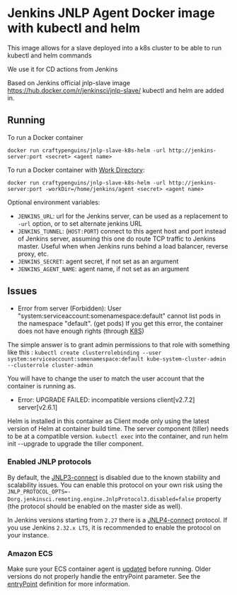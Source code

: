 # Jenkins JNLP Agent Docker image with kubectl and helm

This image allows for a slave deployed into a k8s cluster to be able to run kubectl and helm commands

We use it for CD actions from Jenkins

Based on Jenkins official jnlp-slave image https://hub.docker.com/r/jenkinsci/jnlp-slave/
kubectl and helm are added in.

## Running

To run a Docker container

    docker run craftypenguins/jnlp-slave-k8s-helm -url http://jenkins-server:port <secret> <agent name>

To run a Docker container with [Work Directory](https://github.com/jenkinsci/remoting/blob/master/docs/workDir.md):

    docker run craftypenguins/jnlp-slave-k8s-helm -url http://jenkins-server:port -workDir=/home/jenkins/agent <secret> <agent name>

Optional environment variables:

* `JENKINS_URL`: url for the Jenkins server, can be used as a replacement to `-url` option, or to set alternate jenkins URL
* `JENKINS_TUNNEL`: (`HOST:PORT`) connect to this agent host and port instead of Jenkins server, assuming this one do route TCP traffic to Jenkins master. Useful when when Jenkins runs behind a load balancer, reverse proxy, etc.
* `JENKINS_SECRET`: agent secret, if not set as an argument
* `JENKINS_AGENT_NAME`: agent name, if not set as an argument

## Issues

* Error from server (Forbidden): User "system:serviceaccount:somenamespace:default" cannot list pods in the namespace "default". (get pods)
If you get this error, the container does not have enough rights (through [K8S](https://kubernetes.io/docs/admin/authorization/rbac/))

The simple answer is to grant admin permissions to that role with something like this :
`
kubectl create clusterrolebinding --user system:serviceaccount:somenamespace:default kube-system-cluster-admin --clusterrole cluster-admin
`

You will have to change the user to match the user account that the container is running as.

* Error: UPGRADE FAILED: incompatible versions client[v2.7.2] server[v2.6.1]

Helm is installed in this container as Client mode only using the latest version of Helm at container build time.
The server component (tiller) needs to be at a compatible version.   `kubectl exec` into the container, and run helm init --upgrade to upgrade the tiller component.


### Enabled JNLP protocols

By default, the [JNLP3-connect](https://github.com/jenkinsci/remoting/blob/master/docs/protocols.md#jnlp3-connect) is disabled due to the known stability and scalability issues.
You can enable this protocol on your own risk using the 
`JNLP_PROTOCOL_OPTS=-Dorg.jenkinsci.remoting.engine.JnlpProtocol3.disabled=false` property (the protocol should be enabled on the master side as well).

In Jenkins versions starting from `2.27` there is a [JNLP4-connect](https://github.com/jenkinsci/remoting/blob/master/docs/protocols.md#jnlp4-connect) protocol. 
If you use Jenkins `2.32.x LTS`, it is recommended to enable the protocol on your instance.

### Amazon ECS

Make sure your ECS container agent is [updated](http://docs.aws.amazon.com/AmazonECS/latest/developerguide/ecs-agent-update.html) before running. Older versions do not properly handle the entryPoint parameter. See the [entryPoint](http://docs.aws.amazon.com/AmazonECS/latest/developerguide/task_definition_parameters.html#container_definitions) definition for more information.
